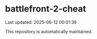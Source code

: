 # battlefront-2-cheat

Last updated: 2025-06-12 00:01:39

This repository is automatically maintained.
